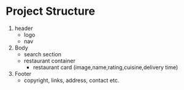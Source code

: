# Project Structure
1. header
    - logo
    - nav
2. Body
    - search section
    - restaurant container
        - restaurant card (image,name,rating,cuisine,delivery time)
3. Footer
    - copyright, links, address, contact etc.        